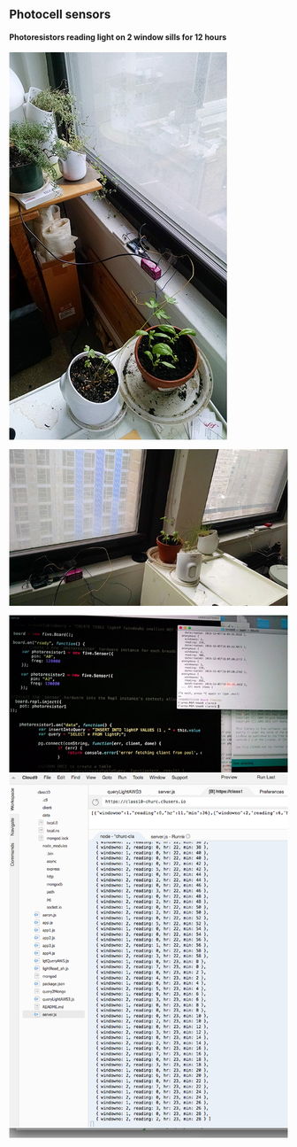 <H2> Photocell sensors </H2>
<H4> Photoresistors reading light on 2 window sills for 12 hours </H4>

![](https://github.com/churc/data-structures/blob/master/homework10_churc/Photocell/Photocell1_1.jpg)

![](https://github.com/churc/data-structures/blob/master/homework10_churc/Photocell/Photocell1_2.jpg)

![](https://github.com/churc/data-structures/blob/master/homework10_churc/Photocell/PhotocellReadings.jpg)
![](https://github.com/churc/data-structures/blob/master/homework10_churc/Photocell/Screen%20Shot%202016-12-11%20at%203.31.20%20AM.png)
